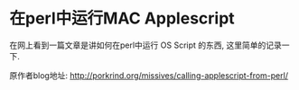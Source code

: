 在perl中运行MAC Applescript
=============================

在网上看到一篇文章是讲如何在perl中运行 OS Script 的东西, 这里简单的记录一下.


原作者blog地址:  http://porkrind.org/missives/calling-applescript-from-perl/


